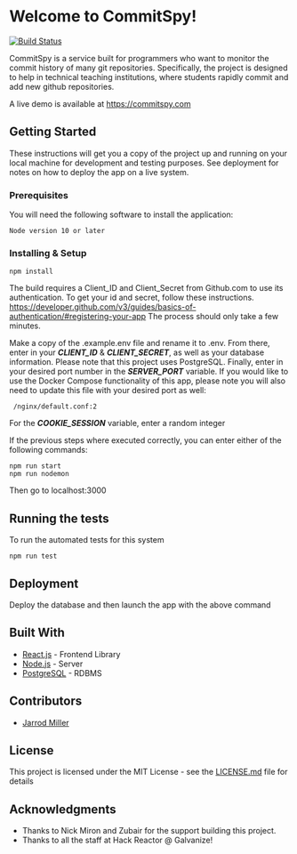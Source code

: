 # Welcome to CommitSpy! 
[![Build Status](https://travis-ci.com/jarrmill/commit_spy.svg?branch=master)](https://travis-ci.com/jarrmill/commit_spy)

CommitSpy is a service built for programmers who want to monitor the commit history of many git repositories. Specifically, the project is designed to help in technical teaching institutions, where students rapidly commit and add new github repositories.

A live demo is available at https://commitspy.com

## Getting Started

These instructions will get you a copy of the project up and running on your local machine for development and testing purposes. See deployment for notes on how to deploy the app on a live system.

### Prerequisites

You will need the following software to install the application:

```
Node version 10 or later
```

### Installing & Setup


```
npm install
```
The build requires a Client_ID and Client_Secret from Github.com to use its authentication. To get your id and secret, follow these instructions.
https://developer.github.com/v3/guides/basics-of-authentication/#registering-your-app
The process should only take a few minutes.

Make a copy of the .example.env file and rename it to .env. From there, enter in your ***CLIENT_ID*** & ***CLIENT_SECRET***, as well as your database information. Please note that this project uses PostgreSQL. Finally, enter in your desired port number in the ***SERVER_PORT*** variable. If you would like to use the Docker Compose functionality of this app, please note you will also need to update this file with your desired port as well:

```
 /nginx/default.conf:2
```

For the ***COOKIE_SESSION*** variable, enter a random integer

If the previous steps where executed correctly, you can enter either of the following commands:

```
npm run start
npm run nodemon
```

Then go to localhost:3000


## Running the tests

To run the automated tests for this system

```
npm run test
```

## Deployment

Deploy the database and then launch the app with the above command

## Built With

* [React.js](https://reactjs.org/) - Frontend Library
* [Node.js](https://nodejs.org/en/) - Server
* [PostgreSQL](https://www.postgresql.org/) - RDBMS


## Contributors

* [Jarrod Miller](https://github.com/jarrmill) 


## License

This project is licensed under the MIT License - see the [LICENSE.md](LICENSE.md) file for details

## Acknowledgments

* Thanks to Nick Miron and Zubair for the support building this project.
* Thanks to all the staff at Hack Reactor @ Galvanize!